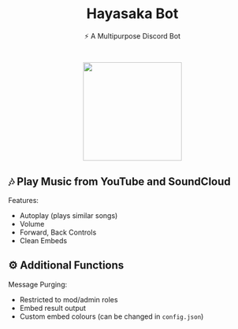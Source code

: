 <div align="center">
  <h1>Hayasaka Bot</h1>
  <p>⚡ A Multipurpose Discord Bot</p>
</div>

<h1 align="center">
	<a href="https://github.com/SecondBeta/HayasakaBot">
		<img src="https://i.ibb.co/hMrbNRs/hayasaka.png" width="200">
	</a>
</h1>

## 🎶 Play Music from YouTube and SoundCloud
Features:
- Autoplay (plays similar songs)
- Volume
- Forward, Back Controls
- Clean Embeds

## ⚙️ Additional Functions
Message Purging:
- Restricted to mod/admin roles
- Embed result output
- Custom embed colours (can be changed in `config.json`)
